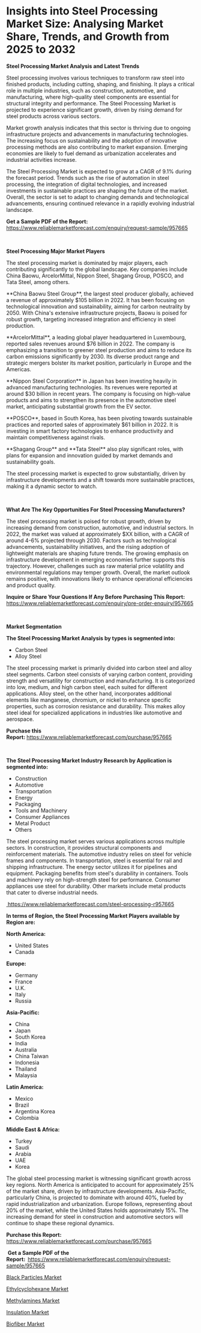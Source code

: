 <p><h1>Insights into Steel Processing Market Size: Analysing Market Share, Trends, and Growth from 2025 to 2032</h1></p><p><strong>Steel Processing Market Analysis and Latest Trends</strong></p>
<p><p>Steel processing involves various techniques to transform raw steel into finished products, including cutting, shaping, and finishing. It plays a critical role in multiple industries, such as construction, automotive, and manufacturing, where high-quality steel components are essential for structural integrity and performance. The Steel Processing Market is projected to experience significant growth, driven by rising demand for steel products across various sectors.</p><p>Market growth analysis indicates that this sector is thriving due to ongoing infrastructure projects and advancements in manufacturing technologies. The increasing focus on sustainability and the adoption of innovative processing methods are also contributing to market expansion. Emerging economies are likely to fuel demand as urbanization accelerates and industrial activities increase.</p><p>The Steel Processing Market is expected to grow at a CAGR of 9.1% during the forecast period. Trends such as the rise of automation in steel processing, the integration of digital technologies, and increased investments in sustainable practices are shaping the future of the market. Overall, the sector is set to adapt to changing demands and technological advancements, ensuring continued relevance in a rapidly evolving industrial landscape.</p></p>
<p><strong>Get a Sample PDF of the Report:&nbsp;</strong> <a href="https://www.reliablemarketforecast.com/enquiry/request-sample/957665?utm_campaign=1888&utm_medium=2&utm_source=Github&utm_content=ia&utm_term=02042025&utm_id=steel-processing">https://www.reliablemarketforecast.com/enquiry/request-sample/957665</a></p>
<p>&nbsp;</p>
<p><strong>Steel Processing Major Market Players</strong></p>
<p><p>The steel processing market is dominated by major players, each contributing significantly to the global landscape. Key companies include China Baowu, ArcelorMittal, Nippon Steel, Shagang Group, POSCO, and Tata Steel, among others.</p><p>**China Baowu Steel Group**, the largest steel producer globally, achieved a revenue of approximately $105 billion in 2022. It has been focusing on technological innovation and sustainability, aiming for carbon neutrality by 2050. With China's extensive infrastructure projects, Baowu is poised for robust growth, targeting increased integration and efficiency in steel production.</p><p>**ArcelorMittal**, a leading global player headquartered in Luxembourg, reported sales revenues around $76 billion in 2022. The company is emphasizing a transition to greener steel production and aims to reduce its carbon emissions significantly by 2030. Its diverse product range and strategic mergers bolster its market position, particularly in Europe and the Americas.</p><p>**Nippon Steel Corporation** in Japan has been investing heavily in advanced manufacturing technologies. Its revenues were reported at around $30 billion in recent years. The company is focusing on high-value products and aims to strengthen its presence in the automotive steel market, anticipating substantial growth from the EV sector.</p><p>**POSCO**, based in South Korea, has been pivoting towards sustainable practices and reported sales of approximately $61 billion in 2022. It is investing in smart factory technologies to enhance productivity and maintain competitiveness against rivals.</p><p>**Shagang Group** and **Tata Steel** also play significant roles, with plans for expansion and innovation guided by market demands and sustainability goals. </p><p>The steel processing market is expected to grow substantially, driven by infrastructure developments and a shift towards more sustainable practices, making it a dynamic sector to watch.</p></p>
<p>&nbsp;</p>
<p><strong>What Are The Key Opportunities For Steel Processing Manufacturers?</strong></p>
<p><p>The steel processing market is poised for robust growth, driven by increasing demand from construction, automotive, and industrial sectors. In 2022, the market was valued at approximately $XX billion, with a CAGR of around 4-6% projected through 2030. Factors such as technological advancements, sustainability initiatives, and the rising adoption of lightweight materials are shaping future trends. The growing emphasis on infrastructure development in emerging economies further supports this trajectory. However, challenges such as raw material price volatility and environmental regulations may temper growth. Overall, the market outlook remains positive, with innovations likely to enhance operational efficiencies and product quality.</p></p>
<p><strong>Inquire or Share Your Questions If Any Before Purchasing This Report:</strong> <a href="https://www.reliablemarketforecast.com/enquiry/pre-order-enquiry/957665?utm_campaign=1888&utm_medium=2&utm_source=Github&utm_content=ia&utm_term=02042025&utm_id=steel-processing">https://www.reliablemarketforecast.com/enquiry/pre-order-enquiry/957665</a></p>
<p>&nbsp;</p>
<p><strong>Market Segmentation</strong></p>
<p><strong>The Steel Processing Market Analysis by types is segmented into:</strong></p>
<p><ul><li>Carbon Steel</li><li>Alloy Steel</li></ul></p>
<p><p>The steel processing market is primarily divided into carbon steel and alloy steel segments. Carbon steel consists of varying carbon content, providing strength and versatility for construction and manufacturing. It is categorized into low, medium, and high carbon steel, each suited for different applications. Alloy steel, on the other hand, incorporates additional elements like manganese, chromium, or nickel to enhance specific properties, such as corrosion resistance and durability. This makes alloy steel ideal for specialized applications in industries like automotive and aerospace.</p></p>
<p><strong>Purchase this Report:&nbsp;</strong><a href="https://www.reliablemarketforecast.com/purchase/957665?utm_campaign=1888&utm_medium=2&utm_source=Github&utm_content=ia&utm_term=02042025&utm_id=steel-processing">https://www.reliablemarketforecast.com/purchase/957665</a></p>
<p>&nbsp;</p>
<p><strong>The Steel Processing Market Industry Research by Application is segmented into:</strong></p>
<p><ul><li>Construction</li><li>Automotive</li><li>Transportation</li><li>Energy</li><li>Packaging</li><li>Tools and Machinery</li><li>Consumer Appliances</li><li>Metal Product</li><li>Others</li></ul></p>
<p><p>The steel processing market serves various applications across multiple sectors. In construction, it provides structural components and reinforcement materials. The automotive industry relies on steel for vehicle frames and components. In transportation, steel is essential for rail and shipping infrastructure. The energy sector utilizes it for pipelines and equipment. Packaging benefits from steel's durability in containers. Tools and machinery rely on high-strength steel for performance. Consumer appliances use steel for durability. Other markets include metal products that cater to diverse industrial needs.</p></p>
<p><a href="https://www.reliablemarketforecast.com/steel-processing-r957665?utm_campaign=1888&utm_medium=2&utm_source=Github&utm_content=ia&utm_term=02042025&utm_id=steel-processing">&nbsp;https://www.reliablemarketforecast.com/steel-processing-r957665</a></p>
<p><strong>In terms of Region, the Steel Processing Market Players available by Region are:</strong></p>
<p>
    <p> <strong> North America: </strong>
        <ul>
            <li>United States</li>
            <li>Canada</li>
        </ul>
        </p> 
    <p> <strong> Europe: </strong>
        <ul>
            <li>Germany</li>
            <li>France</li>
            <li>U.K.</li>
            <li>Italy</li>
            <li>Russia</li>
        </ul>
        </p> 
    <p> <strong> Asia-Pacific: </strong>
        <ul>
            <li>China</li>
            <li>Japan</li>
            <li>South Korea</li>
            <li>India</li>
            <li>Australia</li>
            <li>China Taiwan</li>
            <li>Indonesia</li>
            <li>Thailand</li>
            <li>Malaysia</li>
        </ul>
        </p> 
    <p> <strong> Latin America: </strong>
        <ul>
            <li>Mexico</li>
            <li>Brazil</li>
            <li>Argentina Korea</li>
            <li>Colombia</li>
        </ul>
        </p> 
    <p> <strong> Middle East & Africa: </strong>
        <ul>
            <li>Turkey</li>
            <li>Saudi</li>
            <li>Arabia</li>
            <li>UAE</li>
            <li>Korea</li>
        </ul>
    </p>
    </p>
<p><p>The global steel processing market is witnessing significant growth across key regions. North America is anticipated to account for approximately 25% of the market share, driven by infrastructure developments. Asia-Pacific, particularly China, is projected to dominate with around 40%, fueled by rapid industrialization and urbanization. Europe follows, representing about 20% of the market, while the United States holds approximately 15%. The increasing demand for steel in construction and automotive sectors will continue to shape these regional dynamics.</p></p>
<p><strong>Purchase this Report: </strong><a href="https://www.reliablemarketforecast.com/purchase/957665?utm_campaign=1888&utm_medium=2&utm_source=Github&utm_content=ia&utm_term=02042025&utm_id=steel-processing">https://www.reliablemarketforecast.com/purchase/957665</a></p>
<p>&nbsp;<strong>Get a Sample PDF of the Report:&nbsp;&nbsp;</strong><a href="https://www.reliablemarketforecast.com/enquiry/request-sample/957665?utm_campaign=1888&utm_medium=2&utm_source=Github&utm_content=ia&utm_term=02042025&utm_id=steel-processing">https://www.reliablemarketforecast.com/enquiry/request-sample/957665</a></p>
<p><strong></strong></p>
<p><p><a href="https://github.com/mronmizoe/Market-Research-Report-List-1/blob/main/black-particles-market.md?utm_campaign=1888&utm_medium=2&utm_source=Github&utm_content=ia&utm_term=02042025&utm_id=steel-processing">Black Particles Market</a></p><p><a href="https://github.com/janskudiony/Market-Research-Report-List-1/blob/main/ethylcyclohexane-market.md?utm_campaign=1888&utm_medium=2&utm_source=Github&utm_content=ia&utm_term=02042025&utm_id=steel-processing">Ethylcyclohexane Market</a></p><p><a href="https://github.com/makzzochil/Market-Research-Report-List-1/blob/main/methylamines-market.md?utm_campaign=1888&utm_medium=2&utm_source=Github&utm_content=ia&utm_term=02042025&utm_id=steel-processing">Methylamines Market</a></p><p><a href="https://github.com/gitfwelday/Market-Research-Report-List-1/blob/main/insulation-market.md?utm_campaign=1888&utm_medium=2&utm_source=Github&utm_content=ia&utm_term=02042025&utm_id=steel-processing">Insulation Market</a></p><p><a href="https://github.com/hayasiorover/Market-Research-Report-List-1/blob/main/biofiber-market.md?utm_campaign=1888&utm_medium=2&utm_source=Github&utm_content=ia&utm_term=02042025&utm_id=steel-processing">Biofiber Market</a></p></p>